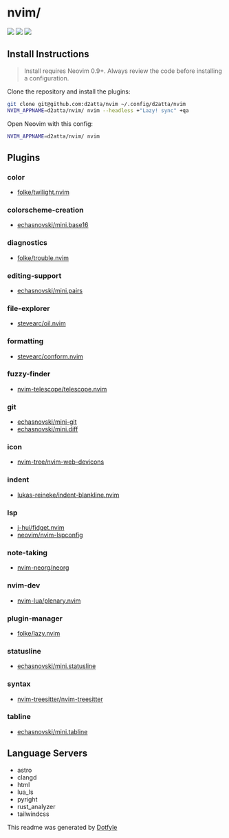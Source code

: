 # nvim/

<a href="https://dotfyle.com/d2atta/nvim"><img src="https://dotfyle.com/d2atta/nvim/badges/plugins?style=flat" /></a>
<a href="https://dotfyle.com/d2atta/nvim"><img src="https://dotfyle.com/d2atta/nvim/badges/leaderkey?style=flat" /></a>
<a href="https://dotfyle.com/d2atta/nvim"><img src="https://dotfyle.com/d2atta/nvim/badges/plugin-manager?style=flat" /></a>

## Install Instructions

> Install requires Neovim 0.9+. Always review the code before installing a configuration.

Clone the repository and install the plugins:

```sh
git clone git@github.com:d2atta/nvim ~/.config/d2atta/nvim
NVIM_APPNAME=d2atta/nvim/ nvim --headless +"Lazy! sync" +qa
```

Open Neovim with this config:

```sh
NVIM_APPNAME=d2atta/nvim/ nvim
```

## Plugins

### color

- [folke/twilight.nvim](https://dotfyle.com/plugins/folke/twilight.nvim)

### colorscheme-creation

- [echasnovski/mini.base16](https://dotfyle.com/plugins/echasnovski/mini.base16)

### diagnostics

- [folke/trouble.nvim](https://dotfyle.com/plugins/folke/trouble.nvim)

### editing-support

- [echasnovski/mini.pairs](https://dotfyle.com/plugins/echasnovski/mini.pairs)

### file-explorer

- [stevearc/oil.nvim](https://dotfyle.com/plugins/stevearc/oil.nvim)

### formatting

- [stevearc/conform.nvim](https://dotfyle.com/plugins/stevearc/conform.nvim)

### fuzzy-finder

- [nvim-telescope/telescope.nvim](https://dotfyle.com/plugins/nvim-telescope/telescope.nvim)

### git

- [echasnovski/mini-git](https://dotfyle.com/plugins/echasnovski/mini-git)
- [echasnovski/mini.diff](https://dotfyle.com/plugins/echasnovski/mini.diff)

### icon

- [nvim-tree/nvim-web-devicons](https://dotfyle.com/plugins/nvim-tree/nvim-web-devicons)

### indent

- [lukas-reineke/indent-blankline.nvim](https://dotfyle.com/plugins/lukas-reineke/indent-blankline.nvim)

### lsp

- [j-hui/fidget.nvim](https://dotfyle.com/plugins/j-hui/fidget.nvim)
- [neovim/nvim-lspconfig](https://dotfyle.com/plugins/neovim/nvim-lspconfig)

### note-taking

- [nvim-neorg/neorg](https://dotfyle.com/plugins/nvim-neorg/neorg)

### nvim-dev

- [nvim-lua/plenary.nvim](https://dotfyle.com/plugins/nvim-lua/plenary.nvim)

### plugin-manager

- [folke/lazy.nvim](https://dotfyle.com/plugins/folke/lazy.nvim)

### statusline

- [echasnovski/mini.statusline](https://dotfyle.com/plugins/echasnovski/mini.statusline)

### syntax

- [nvim-treesitter/nvim-treesitter](https://dotfyle.com/plugins/nvim-treesitter/nvim-treesitter)

### tabline

- [echasnovski/mini.tabline](https://dotfyle.com/plugins/echasnovski/mini.tabline)

## Language Servers

- astro
- clangd
- html
- lua_ls
- pyright
- rust_analyzer
- tailwindcss

This readme was generated by [Dotfyle](https://dotfyle.com)
